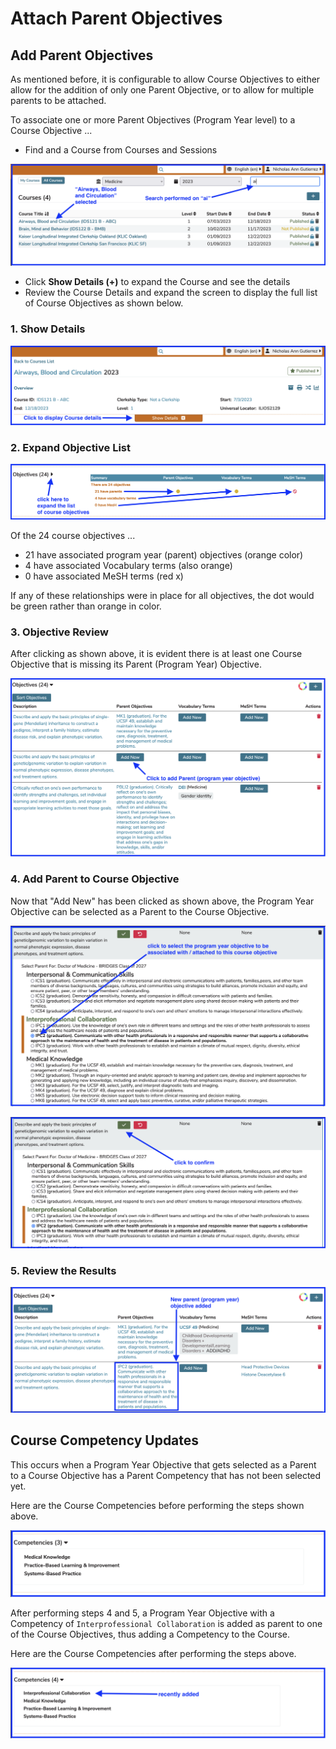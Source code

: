 # Attach Parent Objectives

## Add Parent Objectives

As mentioned before, it is configurable to allow Course Objectives to either allow for the addition of only one Parent Objective, or to allow for multiple parents to be attached.

To associate one or more Parent Objectives (Program Year level) to a Course Objective ...

* Find and a Course from Courses and Sessions

![select course](../../images/course_objectives/select_course.png)

* Click **Show Details (+)** to expand the Course and see the details
* Review the Course Details and expand the screen to display the full list of Course Objectives as shown below.

### 1. Show Details

![show details](../../images/course_objectives/show_details_full_view.png)

### 2. Expand Objective List

![expand objective list](../../images/course_objectives/expand_objectives.png)

Of the 24 course objectives ...
* 21 have associated program year (parent) objectives (orange color) 
* 4 have associated Vocabulary terms (also orange)
* 0 have associated MeSH terms (red x)

If any of these relationships were in place for all objectives, the dot would be green rather than orange in color.

### 3. Objective Review

After clicking as shown above, it is evident there is at least one Course Objective that is missing its Parent (Program Year) Objective.

![objective review](../../images/course_objectives/objective_review.png)

### 4. Add Parent to Course Objective

Now that "Add New" has been clicked as shown above, the Program Year Objective can be selected as a Parent to the Course Objective.

![add program year objective](../../images/course_objectives/add_program_year_objective.png)

![click to confirm](../../images/course_objectives/click_to_confirm.png)

### 5. Review the Results

![parent objective added](../../images/course_objectives/parent_objective_added.png)

## Course Competency Updates

This occurs when a Program Year Objective that gets selected as a Parent to a Course Objective has a Parent Competency that has not been selected yet.

Here are the Course Competencies before performing the steps shown above.

![course competencies (before)](../../images/course_objectives/course_competencies_before.png)

After performing steps 4 and 5, a Program Year Objective with a Competency of `Interprofessional Collaboration` is added as parent to one of the Course Objectives, thus adding a Competency to the Course.

Here are the Course Competencies after performing the steps above.

![course competencies (after)](../../images/course_objectives/course_competencies_after.png)
